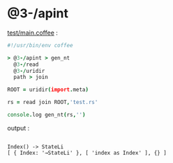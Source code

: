 [‼️]: ✏️README.mdt

# @3-/apint

[test/main.coffee](./test/main.coffee) :

```coffee
#!/usr/bin/env coffee

> @3-/apint > gen_nt
  @3-/read
  @3-/uridir
  path > join

ROOT = uridir(import.meta)

rs = read join ROOT,'test.rs'

console.log gen_nt(rs,'')
```

output :

```

Index() -> StateLi
[ { Index: '→StateLi' }, [ 'index as Index' ], {} ]
```

